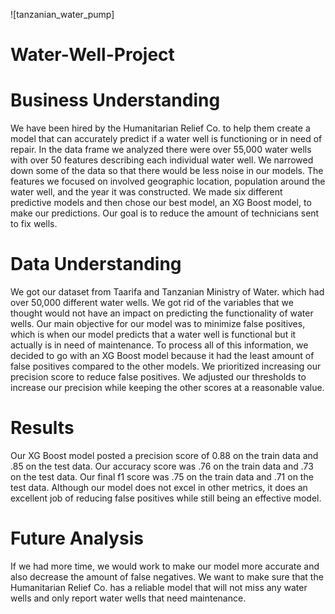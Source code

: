 ![tanzanian_water_pump]

# Water-Well-Project

# Business Understanding 

We have been hired by the Humanitarian Relief Co. to help them create a model that can accurately predict if a water well is functioning or in need of repair.  In the data frame we analyzed there were over 55,000 water wells with over 50 features describing each individual water well. We narrowed down some of the data so that there would be less noise in our models. The features we focused on involved geographic location, population around the water well, and the year it was constructed. We made six different predictive models and then chose our best model, an XG Boost model, to make our predictions. Our goal is to reduce the amount of technicians sent to fix wells.

# Data Understanding 

We got our dataset from Taarifa and Tanzanian Ministry of Water. which had over 50,000 different water wells. We got rid of the variables that we thought would not have an impact on predicting the functionality of water wells. Our main objective for our model was to minimize false positives, which is when our model predicts that a water well is functional but it actually is in need of maintenance. To process all of this information, we decided to go with an XG Boost model because it had the least amount of false positives compared to the other models. We prioritized increasing our precision score to reduce false positives. We adjusted our thresholds to increase our precision while keeping the other scores at a reasonable value. 

# Results 

Our XG Boost model posted a precision score of 0.88 on the train data and .85 on the test data. Our accuracy score was .76 on the train data and .73 on the test data. Our final f1 score was .75 on the train data and .71 on the test data. Although our model does not excel in other metrics, it does an excellent job of reducing false positives while still being an effective model. 

# Future Analysis 

If we had more time, we would work to make our model more accurate and also decrease the amount of false negatives. We want to make sure that the Humanitarian Relief Co. has a reliable model that will not miss any water wells and only report water wells that need maintenance. 
